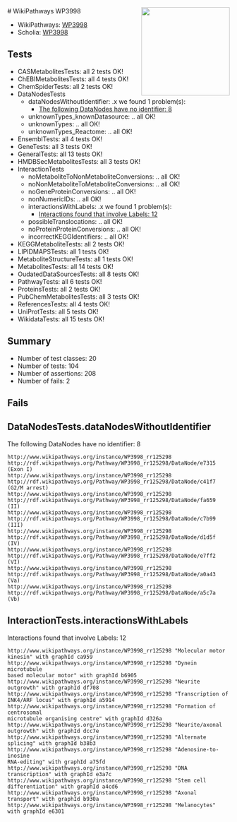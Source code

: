 <img style="float: right; width: 200px" src="https://upload.wikimedia.org/wikipedia/commons/thumb/8/83/Wplogo_with_text_500.png/640px-Wplogo_with_text_500.png" />
# WikiPathways WP3998

* WikiPathways: [WP3998](https://new.wikipathways.org/pathways/WP3998)
* Scholia: [WP3998](https://scholia.toolforge.org/wikipathways/WP3998)
## Tests
* CASMetabolitesTests: all 2 tests OK!
* ChEBIMetabolitesTests: all 4 tests OK!
* ChemSpiderTests: all 2 tests OK!
* DataNodesTests
    * dataNodesWithoutIdentifier: .x we found 1 problem(s):
        * [The following DataNodes have no identifier: 8](#d2d32fa7)
    * unknownTypes_knownDatasource: .. all OK!
    * unknownTypes: .. all OK!
    * unknownTypes_Reactome: .. all OK!
* EnsemblTests: all 4 tests OK!
* GeneTests: all 3 tests OK!
* GeneralTests: all 13 tests OK!
* HMDBSecMetabolitesTests: all 3 tests OK!
* InteractionTests
    * noMetaboliteToNonMetaboliteConversions: .. all OK!
    * noNonMetaboliteToMetaboliteConversions: .. all OK!
    * noGeneProteinConversions: .. all OK!
    * nonNumericIDs: .. all OK!
    * interactionsWithLabels: .x we found 1 problem(s):
        * [Interactions found that involve Labels: 12](#fe97a8ba)
    * possibleTranslocations: .. all OK!
    * noProteinProteinConversions: .. all OK!
    * incorrectKEGGIdentifiers: .. all OK!
* KEGGMetaboliteTests: all 2 tests OK!
* LIPIDMAPSTests: all 1 tests OK!
* MetaboliteStructureTests: all 1 tests OK!
* MetabolitesTests: all 14 tests OK!
* OudatedDataSourcesTests: all 8 tests OK!
* PathwayTests: all 6 tests OK!
* ProteinsTests: all 2 tests OK!
* PubChemMetabolitesTests: all 3 tests OK!
* ReferencesTests: all 4 tests OK!
* UniProtTests: all 5 tests OK!
* WikidataTests: all 15 tests OK!


## Summary

* Number of test classes: 20
* Number of tests: 104
* Number of assertions: 208
* Number of fails: 2

## Fails

<a name="d2d32fa7" />

## DataNodesTests.dataNodesWithoutIdentifier

The following DataNodes have no identifier: 8
```
http://www.wikipathways.org/instance/WP3998_rr125298 http://rdf.wikipathways.org/Pathway/WP3998_rr125298/DataNode/e7315 (Exon I)
http://www.wikipathways.org/instance/WP3998_rr125298 http://rdf.wikipathways.org/Pathway/WP3998_rr125298/DataNode/c41f7 (G2/M arrest)
http://www.wikipathways.org/instance/WP3998_rr125298 http://rdf.wikipathways.org/Pathway/WP3998_rr125298/DataNode/fa659 (II)
http://www.wikipathways.org/instance/WP3998_rr125298 http://rdf.wikipathways.org/Pathway/WP3998_rr125298/DataNode/c7b99 (III)
http://www.wikipathways.org/instance/WP3998_rr125298 http://rdf.wikipathways.org/Pathway/WP3998_rr125298/DataNode/d1d5f (IV)
http://www.wikipathways.org/instance/WP3998_rr125298 http://rdf.wikipathways.org/Pathway/WP3998_rr125298/DataNode/e7ff2 (VI)
http://www.wikipathways.org/instance/WP3998_rr125298 http://rdf.wikipathways.org/Pathway/WP3998_rr125298/DataNode/a0a43 (Va)
http://www.wikipathways.org/instance/WP3998_rr125298 http://rdf.wikipathways.org/Pathway/WP3998_rr125298/DataNode/a5c7a (Vb)
```

<a name="fe97a8ba" />

## InteractionTests.interactionsWithLabels

Interactions found that involve Labels: 12
```
http://www.wikipathways.org/instance/WP3998_rr125298 "Molecular motor 
kinesin" with graphId ca959
http://www.wikipathways.org/instance/WP3998_rr125298 "Dynein microtubule 
based molecular motor" with graphId b6905
http://www.wikipathways.org/instance/WP3998_rr125298 "Neurite outgrowth" with graphId df708
http://www.wikipathways.org/instance/WP3998_rr125298 "Transcription of 
INK4/ARF locus" with graphId a5914
http://www.wikipathways.org/instance/WP3998_rr125298 "Formation of centrosomal
microtubule organising centre" with graphId d326a
http://www.wikipathways.org/instance/WP3998_rr125298 "Neurite/axonal 
outgrowth" with graphId dcc7e
http://www.wikipathways.org/instance/WP3998_rr125298 "Alternate splicing" with graphId b38b3
http://www.wikipathways.org/instance/WP3998_rr125298 "Adenosine-to-inosine
RNA-editing" with graphId a75fd
http://www.wikipathways.org/instance/WP3998_rr125298 "DNA transcription" with graphId e3a7c
http://www.wikipathways.org/instance/WP3998_rr125298 "Stem cell 
differentiation" with graphId a4cd6
http://www.wikipathways.org/instance/WP3998_rr125298 "Axonal transport" with graphId b930a
http://www.wikipathways.org/instance/WP3998_rr125298 "Melanocytes" with graphId e6301
```

